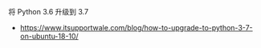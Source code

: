 
将 Python 3.6 升级到 3.7

- https://www.itsupportwale.com/blog/how-to-upgrade-to-python-3-7-on-ubuntu-18-10/
